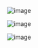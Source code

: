 
![image](https://user-images.githubusercontent.com/91189372/223067995-c384ad77-c016-4c54-a7ef-6904d8338eb4.png)

![image](https://user-images.githubusercontent.com/91189372/223068408-d38cc017-dd44-468d-bd6b-986cfc42eb96.png)

![image](https://user-images.githubusercontent.com/91189372/223068759-c763d791-33d5-4f23-b797-a180546f2859.png)
